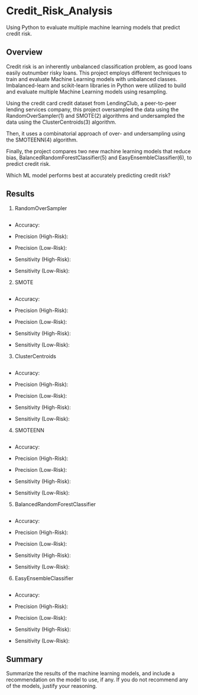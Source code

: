 # Credit_Risk_Analysis

Using Python to evaluate multiple machine learning models that predict credit risk.

## Overview

Credit risk is an inherently unbalanced classification problem, as good loans easily outnumber risky loans.  This project employs different techniques to train and evaluate Machine Learning models with unbalanced classes. Imbalanced-learn and scikit-learn libraries in Python were utilized to build and evaluate multiple Machine Learning models using resampling.

Using the credit card credit dataset from LendingClub, a peer-to-peer lending services company, this project oversampled the data using the RandomOverSampler(1) and SMOTE(2) algorithms and undersampled the data using the ClusterCentroids(3) algorithm. 

Then, it uses a combinatorial approach of over- and undersampling using the SMOTEENN(4) algorithm.

Finally, the project compares two new machine learning models that reduce bias, BalancedRandomForestClassifier(5) and EasyEnsembleClassifier(6), to predict credit risk. 

Which ML model performs best at accurately predicting credit risk?

## Results

1. RandomOverSampler

![]()

 - Accuracy: 

 - Precision (High-Risk):

 - Precision (Low-Risk): 

 - Sensitivity (High-Risk): 

 - Sensitivity (Low-Risk): 



2. SMOTE

![]()

- Accuracy: 

- Precision (High-Risk): 

- Precision (Low-Risk): 

- Sensitivity (High-Risk): 

- Sensitivity (Low-Risk): 



3. ClusterCentroids

![]()

- Accuracy: 

- Precision (High-Risk): 

- Precision (Low-Risk): 

- Sensitivity (High-Risk): 

- Sensitivity (Low-Risk): 



4. SMOTEENN

![]()

- Accuracy: 

- Precision (High-Risk): 

- Precision (Low-Risk): 

- Sensitivity (High-Risk): 

- Sensitivity (Low-Risk): 



5. BalancedRandomForestClassifier

![]()

- Accuracy: 

- Precision (High-Risk): 

- Precision (Low-Risk): 

- Sensitivity (High-Risk): 

- Sensitivity (Low-Risk): 



6. EasyEnsembleClassifier

![]()

- Accuracy: 

- Precision (High-Risk): 

- Precision (Low-Risk): 

- Sensitivity (High-Risk): 

- Sensitivity (Low-Risk): 



## Summary

Summarize the results of the machine learning models, and include a recommendation on the model to use, if any. If you do not recommend any of the models, justify your reasoning.

